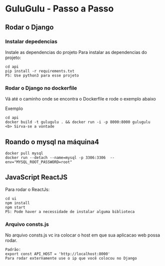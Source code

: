 <h1>
GuluGulu - Passo a Passo
</h1>

<h2>
Rodar o Django
</h2>

<h3>
Instalar depedencias
</h3>
Instale as dependencias do projeto
Para instalar as dependencias do projeto:

```
cd api
pip install -r requirements.txt
PS: Use python3 para esse projeto
```

<h3>
Rodar o Django no dockerfile 
</h3>

Vá até o caminho onde se encontra o Dockerfile e rode o exemplo abaixo

Exemplo

```
cd api
docker build -t gulugulu . && docker run -i -p 8000:8000 gulugulu
<b> Sirva-se a vontade
```


<h2>
Roando o mysql na máquina4
</h2>

```
docker pull mysql
docker run --detach --name=mysql -p 3306:3306  --env="MYSQL_ROOT_PASSWORD=root"
```



<h2>
JavaScript ReactJS
</h2>

Para rodar o ReactJs:
 ```
cd ui
npm install
npm start
PS: Pode haver a necessidade de instalar alguma biblioteca
 ```

 <h3>
 Arquivo consts.js
 </h3>

 No arquivo consts.js vc ira colocar o host em que sua aplicacao web possa rodar.

 ```
Padrão:
 export const API_HOST = 'http://localhost:8000'
 Para rodar externamente use o ip que você colocou no Django
 ```